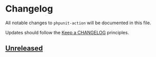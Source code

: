 # Changelog

All notable changes to `phpunit-action` will be documented in this file.

Updates should follow the [Keep a CHANGELOG](https://keepachangelog.com) principles.

## [Unreleased]

[Unreleased]: https://github.com/pxgamer/phpunit-action/compare/master...develop
